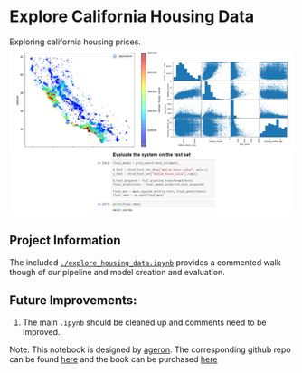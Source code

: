 [//]: # (Image References)
[image_output]: ./misc/cali_housing_overview.png

# Explore California Housing Data
Exploring california housing prices.
![overview image][image_output]


## Project Information
The included [`./explore_housing_data.ipynb`](https://github.com/JackBurdick/housing_prices_california/blob/master/explore_housing_data.ipynb) provides a commented walk though of our pipeline and model creation and evaluation.

## Future Improvements:
1. The main `.ipynb` should be cleaned up and comments need to be improved.


Note: This notebook is designed by [ageron](https://github.com/ageron). The corresponding github repo can be found [here](https://github.com/ageron/handson-ml/blob/master/03_classification.ipynb) and the book can be purchased [here](http://shop.oreilly.com/product/0636920052289.do)